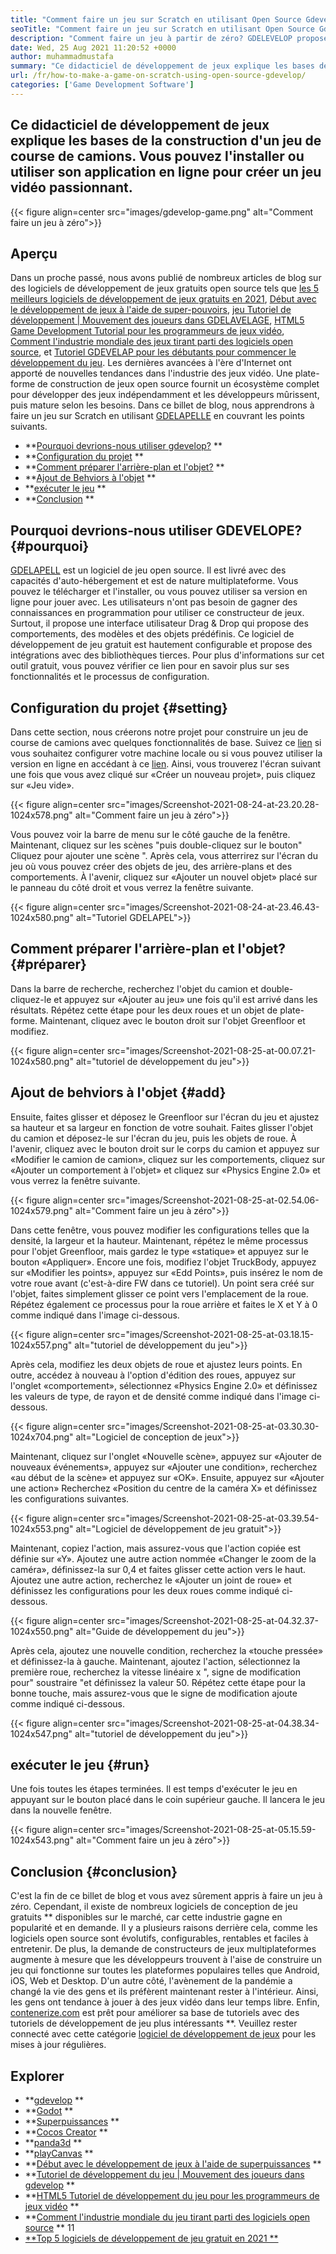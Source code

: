 ```yaml
---
title: "Comment faire un jeu sur Scratch en utilisant Open Source Gdevelop" 
seoTitle: "Comment faire un jeu sur Scratch en utilisant Open Source Gdevelop" 
description: "Comment faire un jeu à partir de zéro? GDELEVELOP propose une interface utilisateur logique remplie de nombreux composants et comportements pour créer des jeux vidéo pour le Web, le bureau, iOS et Android." 
date: Wed, 25 Aug 2021 11:20:52 +0000
author: muhammadmustafa
summary: "Ce didacticiel de développement de jeux explique les bases de la construction d'un jeu de course de camions. Vous pouvez l'installer ou utiliser son application en ligne pour créer un jeu vidéo passionnant." 
url: /fr/how-to-make-a-game-on-scratch-using-open-source-gdevelop/
categories: ['Game Development Software']
---
```


## Ce didacticiel de développement de jeux explique les bases de la construction d'un jeu de course de camions. Vous pouvez l'installer ou utiliser son application en ligne pour créer un jeu vidéo passionnant.

{{< figure align=center src="images/gdevelop-game.png" alt="Comment faire un jeu à zéro">}}


## **Aperçu**
Dans un proche passé, nous avons publié de nombreux articles de blog sur des logiciels de développement de jeux gratuits open source tels que [les 5 meilleurs logiciels de développement de jeux gratuits en 2021][1], [Début avec le développement de jeux à l'aide de super-pouvoirs][2], [jeu Tutoriel de développement | Mouvement des joueurs dans GDELAVELAGE][3], [HTML5 Game Development Tutorial pour les programmeurs de jeux vidéo][4], [Comment l'industrie mondiale des jeux tirant parti des logiciels open source][5], et [Tutoriel GDEVELAP pour les débutants pour commencer le développement du jeu][6 ]. Les dernières avancées à l'ère d'Internet ont apporté de nouvelles tendances dans l'industrie des jeux vidéo. Une plate-forme de construction de jeux open source fournit un écosystème complet pour développer des jeux indépendamment et les développeurs mûrissent, puis mature selon les besoins. Dans ce billet de blog, nous apprendrons à faire un jeu sur Scratch en utilisant [GDELAPELLE][7] en couvrant les points suivants.
  *  **[Pourquoi devrions-nous utiliser gdevelop?][8] ** 
  *  **[Configuration du projet][9] ** 
  *  **[Comment préparer l'arrière-plan et l'objet?][10] ** 
  *  **[Ajout de Behviors à l'objet][11] ** 
  *  **[exécuter le jeu][12] ** 
  *  **[Conclusion][13] ** 

## Pourquoi devrions-nous utiliser GDEVELOPE?   {#pourquoi}
[GDELAPELL][7] est un logiciel de jeu open source. Il est livré avec des capacités d'auto-hébergement et est de nature multiplateforme. Vous pouvez le télécharger et l'installer, ou vous pouvez utiliser sa version en ligne pour jouer avec. Les utilisateurs n'ont pas besoin de gagner des connaissances en programmation pour utiliser ce constructeur de jeux. Surtout, il propose une interface utilisateur Drag & Drop qui propose des comportements, des modèles et des objets prédéfinis. Ce logiciel de développement de jeu gratuit est hautement configurable et propose des intégrations avec des bibliothèques tierces. Pour plus d'informations sur cet outil gratuit, vous pouvez vérifier ce lien pour en savoir plus sur ses fonctionnalités et le processus de configuration.

## Configuration du projet   {#setting}
Dans cette section, nous créerons notre projet pour construire un jeu de course de camions avec quelques fonctionnalités de base. Suivez ce [lien][6] si vous souhaitez configurer votre machine locale ou si vous pouvez utiliser la version en ligne en accédant à ce [lien][14].
Ainsi, vous trouverez l'écran suivant une fois que vous avez cliqué sur «Créer un nouveau projet», puis cliquez sur «Jeu ​​vide».

{{< figure align=center src="images/Screenshot-2021-08-24-at-23.20.28-1024x578.png" alt="Comment faire un jeu à zéro">}}

Vous pouvez voir la barre de menu sur le côté gauche de la fenêtre. Maintenant, cliquez sur les scènes "puis double-cliquez sur le bouton" Cliquez pour ajouter une scène ". Après cela, vous atterrirez sur l'écran du jeu où vous pouvez créer des objets de jeu, des arrière-plans et des comportements. À l'avenir, cliquez sur «Ajouter un nouvel objet» placé sur le panneau du côté droit et vous verrez la fenêtre suivante.

{{< figure align=center src="images/Screenshot-2021-08-24-at-23.46.43-1024x580.png" alt="Tutoriel GDELAPEL">}}


## Comment préparer l'arrière-plan et l'objet?   {#préparer}
Dans la barre de recherche, recherchez l'objet du camion et double-cliquez-le et appuyez sur «Ajouter au jeu» une fois qu'il est arrivé dans les résultats. Répétez cette étape pour les deux roues et un objet de plate-forme. Maintenant, cliquez avec le bouton droit sur l'objet Greenfloor et modifiez.

{{< figure align=center src="images/Screenshot-2021-08-25-at-00.07.21-1024x580.png" alt="tutoriel de développement du jeu">}}


## Ajout de behviors à l'objet   {#add}
Ensuite, faites glisser et déposez le Greenfloor sur l'écran du jeu et ajustez sa hauteur et sa largeur en fonction de votre souhait. Faites glisser l'objet du camion et déposez-le sur l'écran du jeu, puis les objets de roue. À l'avenir, cliquez avec le bouton droit sur le corps du camion et appuyez sur «Modifier le camion de camion», cliquez sur les comportements, cliquez sur «Ajouter un comportement à l'objet» et cliquez sur «Physics Engine 2.0» et vous verrez la fenêtre suivante.

{{< figure align=center src="images/Screenshot-2021-08-25-at-02.54.06-1024x579.png" alt="Comment faire un jeu à zéro">}}

Dans cette fenêtre, vous pouvez modifier les configurations telles que la densité, la largeur et la hauteur. Maintenant, répétez le même processus pour l'objet Greenfloor, mais gardez le type «statique» et appuyez sur le bouton «Appliquer». Encore une fois, modifiez l'objet TruckBody, appuyez sur «Modifier les points», appuyez sur «Edd Points», puis insérez le nom de votre roue avant (c'est-à-dire FW dans ce tutoriel). Un point sera créé sur l'objet, faites simplement glisser ce point vers l'emplacement de la roue. Répétez également ce processus pour la roue arrière et faites le X et Y à 0 comme indiqué dans l'image ci-dessous.

{{< figure align=center src="images/Screenshot-2021-08-25-at-03.18.15-1024x557.png" alt="tutoriel de développement du jeu">}}

Après cela, modifiez les deux objets de roue et ajustez leurs points. En outre, accédez à nouveau à l'option d'édition des roues, appuyez sur l'onglet «comportement», sélectionnez «Physics Engine 2.0» et définissez les valeurs de type, de rayon et de densité comme indiqué dans l'image ci-dessous.

{{< figure align=center src="images/Screenshot-2021-08-25-at-03.30.30-1024x704.png" alt="Logiciel de conception de jeux">}}

Maintenant, cliquez sur l'onglet «Nouvelle scène», appuyez sur «Ajouter de nouveaux événements», appuyez sur «Ajouter une condition», recherchez «au début de la scène» et appuyez sur «OK». Ensuite, appuyez sur «Ajouter une action» Recherchez «Position du centre de la caméra X» et définissez les configurations suivantes.

{{< figure align=center src="images/Screenshot-2021-08-25-at-03.39.54-1024x553.png" alt="Logiciel de développement de jeu gratuit">}}

Maintenant, copiez l'action, mais assurez-vous que l'action copiée est définie sur «Y». Ajoutez une autre action nommée «Changer le zoom de la caméra», définissez-la sur 0,4 et faites glisser cette action vers le haut. Ajoutez une autre action, recherchez le «Ajouter un joint de roue» et définissez les configurations pour les deux roues comme indiqué ci-dessous.

{{< figure align=center src="images/Screenshot-2021-08-25-at-04.32.37-1024x550.png" alt="Guide de développement du jeu">}}

Après cela, ajoutez une nouvelle condition, recherchez la «touche pressée» et définissez-la à gauche. Maintenant, ajoutez l'action, sélectionnez la première roue, recherchez la vitesse linéaire x ", signe de modification pour" soustraire "et définissez la valeur 50. Répétez cette étape pour la bonne touche, mais assurez-vous que le signe de modification ajoute comme indiqué ci-dessous.

{{< figure align=center src="images/Screenshot-2021-08-25-at-04.38.34-1024x547.png" alt="tutoriel de développement du jeu">}}


## exécuter le jeu   {#run}
Une fois toutes les étapes terminées. Il est temps d'exécuter le jeu en appuyant sur le bouton placé dans le coin supérieur gauche. Il lancera le jeu dans la nouvelle fenêtre.

{{< figure align=center src="images/Screenshot-2021-08-25-at-05.15.59-1024x543.png" alt="Comment faire un jeu à zéro">}}


## Conclusion   {#conclusion}
C'est la fin de ce billet de blog et vous avez sûrement appris à faire un jeu à zéro. Cependant, il existe de nombreux logiciels de conception de jeu gratuits ** disponibles sur le marché, car cette industrie gagne en popularité et en demande. Il y a plusieurs raisons derrière cela, comme les logiciels open source sont évolutifs, configurables, rentables et faciles à entretenir. De plus, la demande de constructeurs de jeux multiplateformes augmente à mesure que les développeurs trouvent à l'aise de construire un jeu qui fonctionne sur toutes les plateformes populaires telles que Android, iOS, Web et Desktop. D'un autre côté, l'avènement de la pandémie a changé la vie des gens et ils préfèrent maintenant rester à l'intérieur. Ainsi, les gens ont tendance à jouer à des jeux vidéo dans leur temps libre.
Enfin, [contenerize.com][15] est prêt pour améliorer sa base de tutoriels avec des tutoriels de développement de jeu plus intéressants **. Veuillez rester connecté avec cette catégorie [logiciel de développement de jeux][16] pour les mises à jour régulières.

## Explorer
  *  **[gdevelop][7] ** 
  *  **[Godot][17] ** 
  *  **[Superpuissances][18] ** 
  *  **[Cocos Creator][19] ** 
  *  **[panda3d][20] ** 
  *  **[playCanvas][21] ** 
  *  **[Début avec le développement de jeux à l'aide de superpuissances][2] ** 
  *  **[Tutoriel de développement du jeu | Mouvement des joueurs dans gdevelop][3] ** 
  *  **[HTML5 Tutoriel de développement du jeu pour les programmeurs de jeux vidéo][4] ** 
  *  **[Comment l'industrie mondiale du jeu tirant parti des logiciels open source][5] ** 
  11
  * [ **Top 5 logiciels de développement de jeu gratuit en 2021 ** ][1]

  
[1]: https://blog.containerize.com/game-development-software/top-5-free-game-development-software-in-the-year-2021/
[2]: https://blog.containerize.com/game-development-software/superpowers-animation-getting-started-with-game-development/
[3]: https://blog.containerize.com/game-development-software/game-development-tutorial-player-movement-in-gdevelop/
[4]: https://blog.containerize.com/2021/05/19/html5-game-development-tutorial-for-video-game-programmers/
[5]: https://blog.containerize.com/game-development-software/how-global-gaming-market-leveraging-open-source-software/
[6]: https://blog.containerize.com/game-development-software/game-development-tutorial-player-movement-in-gdevelop/
[7]: https://products.containerize.com/game-development-software/gdevelop/
[8]: #why
[9]: #setting
[10]: #prepare
[11]: #add
[12]: #run
[13]: #Conclusion
[14]: https://editor.gdevelop-app.com/
[15]: https://www.containerize.com/
[16]: https://products.containerize.com/game-development-software/
[17]: https://products.containerize.com/game-development-software/godot/
[18]: https://products.containerize.com/game-development-software/superpowers/
[19]: https://products.containerize.com/game-development-software/cocos-creator/
[20]: https://products.containerize.com/game-development-software/panda3d/
[21]: https://products.containerize.com/game-development-software/playcanvas/
